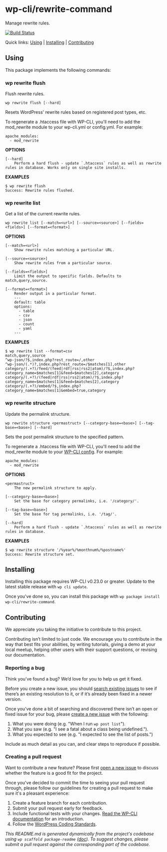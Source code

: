 wp-cli/rewrite-command
======================

Manage rewrite rules.

[![Build Status](https://travis-ci.org/wp-cli/rewrite-command.svg?branch=master)](https://travis-ci.org/wp-cli/rewrite-command)

Quick links: [Using](#using) | [Installing](#installing) | [Contributing](#contributing)

## Using

This package implements the following commands:

### wp rewrite flush

Flush rewrite rules.

~~~
wp rewrite flush [--hard]
~~~

Resets WordPress' rewrite rules based on registered post types, etc.

To regenerate a .htaccess file with WP-CLI, you'll need to add the mod_rewrite module
to your wp-cli.yml or config.yml. For example:

```
apache_modules:
  - mod_rewrite
```

**OPTIONS**

	[--hard]
		Perform a hard flush - update `.htaccess` rules as well as rewrite rules in database. Works only on single site installs.

**EXAMPLES**

    $ wp rewrite flush
    Success: Rewrite rules flushed.



### wp rewrite list

Get a list of the current rewrite rules.

~~~
wp rewrite list [--match=<url>] [--source=<source>] [--fields=<fields>] [--format=<format>]
~~~

**OPTIONS**

	[--match=<url>]
		Show rewrite rules matching a particular URL.

	[--source=<source>]
		Show rewrite rules from a particular source.

	[--fields=<fields>]
		Limit the output to specific fields. Defaults to match,query,source.

	[--format=<format>]
		Render output in a particular format.
		---
		default: table
		options:
		  - table
		  - csv
		  - json
		  - count
		  - yaml
		---

**EXAMPLES**

    $ wp rewrite list --format=csv
    match,query,source
    ^wp-json/?$,index.php?rest_route=/,other
    ^wp-json/(.*)?,index.php?rest_route=/$matches[1],other
    category/(.+?)/feed/(feed|rdf|rss|rss2|atom)/?$,index.php?category_name=$matches[1]&feed=$matches[2],category
    category/(.+?)/(feed|rdf|rss|rss2|atom)/?$,index.php?category_name=$matches[1]&feed=$matches[2],category
    category/(.+?)/embed/?$,index.php?category_name=$matches[1]&embed=true,category



### wp rewrite structure

Update the permalink structure.

~~~
wp rewrite structure <permastruct> [--category-base=<base>] [--tag-base=<base>] [--hard]
~~~

Sets the post permalink structure to the specified pattern.

To regenerate a .htaccess file with WP-CLI, you'll need to add
the mod_rewrite module to your [WP-CLI config](http://wp-cli.org/config/).
For example:

```
apache_modules:
  - mod_rewrite
```

**OPTIONS**

	<permastruct>
		The new permalink structure to apply.

	[--category-base=<base>]
		Set the base for category permalinks, i.e. '/category/'.

	[--tag-base=<base>]
		Set the base for tag permalinks, i.e. '/tag/'.

	[--hard]
		Perform a hard flush - update `.htaccess` rules as well as rewrite rules in database.

**EXAMPLES**

    $ wp rewrite structure '/%year%/%monthnum%/%postname%'
    Success: Rewrite structure set.

## Installing

Installing this package requires WP-CLI v0.23.0 or greater. Update to the latest stable release with `wp cli update`.

Once you've done so, you can install this package with `wp package install wp-cli/rewrite-command`.

## Contributing

We appreciate you taking the initiative to contribute to this project.

Contributing isn’t limited to just code. We encourage you to contribute in the way that best fits your abilities, by writing tutorials, giving a demo at your local meetup, helping other users with their support questions, or revising our documentation.

### Reporting a bug

Think you’ve found a bug? We’d love for you to help us get it fixed.

Before you create a new issue, you should [search existing issues](https://github.com/wp-cli/rewrite-command/issues?q=label%3Abug%20) to see if there’s an existing resolution to it, or if it’s already been fixed in a newer version.

Once you’ve done a bit of searching and discovered there isn’t an open or fixed issue for your bug, please [create a new issue](https://github.com/wp-cli/rewrite-command/issues/new) with the following:

1. What you were doing (e.g. "When I run `wp post list`").
2. What you saw (e.g. "I see a fatal about a class being undefined.").
3. What you expected to see (e.g. "I expected to see the list of posts.")

Include as much detail as you can, and clear steps to reproduce if possible.

### Creating a pull request

Want to contribute a new feature? Please first [open a new issue](https://github.com/wp-cli/rewrite-command/issues/new) to discuss whether the feature is a good fit for the project.

Once you've decided to commit the time to seeing your pull request through, please follow our guidelines for creating a pull request to make sure it's a pleasant experience:

1. Create a feature branch for each contribution.
2. Submit your pull request early for feedback.
3. Include functional tests with your changes. [Read the WP-CLI documentation](https://wp-cli.org/docs/pull-requests/#functional-tests) for an introduction.
4. Follow the [WordPress Coding Standards](http://make.wordpress.org/core/handbook/coding-standards/).


*This README.md is generated dynamically from the project's codebase using `wp scaffold package-readme` ([doc](https://github.com/wp-cli/scaffold-package-command#wp-scaffold-package-readme)). To suggest changes, please submit a pull request against the corresponding part of the codebase.*
